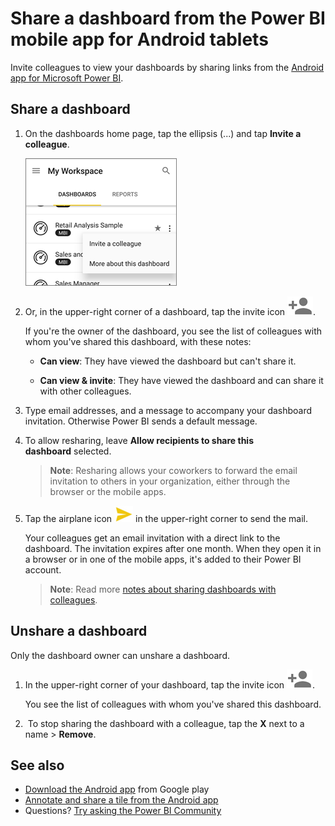 <properties 
   pageTitle="Share a dashboard from the Power BI app for Android tablets"
   description="Learn how to invite colleagues to view dashboards by sharing links from the Android app for Power BI."
   services="powerbi" 
   documentationCenter="" 
   authors="maggiesMSFT" 
   manager="erikre" 
   backup=""
   editor=""
   tags=""
   qualityFocus="no"
   qualityDate=""/>
 
<tags
   ms.service="powerbi"
   ms.devlang="NA"
   ms.topic="article"
   ms.tgt_pltfrm="NA"
   ms.workload="powerbi"
   ms.date="11/17/2016"
   ms.author="maggies"/>

# Share a dashboard from the Power BI mobile app for Android tablets

Invite colleagues to view your dashboards by sharing links from the [Android app for Microsoft Power BI](powerbi-mobile-android-tablet-app-get-started.md). 

## Share a dashboard

1.  On the dashboards home page, tap the ellipsis (...) and tap **Invite a colleague**.

    ![](media/powerbi-mobile-share-a-dashboard-from-the-android-tablet-app/power-bi-android-invite-dashboard-home.png)

2.  Or, in the upper-right corner of a dashboard, tap the invite icon ![](media/powerbi-mobile-share-a-dashboard-from-the-android-tablet-app/power-bi-android-invite-icon.png).

 
    If you're the owner of the dashboard, you see the list of colleagues with whom you've shared this dashboard, with these notes:

    -   **Can view**: They have viewed the dashboard but can't share it.

    -   **Can view & invite**: They have viewed the dashboard and can share it with other colleagues.

2.  Type email addresses, and a message to accompany your dashboard invitation. Otherwise Power BI sends a default message.

3.  To allow resharing, leave **Allow recipients to share this dashboard** selected.

    >**Note**:  Resharing allows your coworkers to forward the email invitation to others in your organization, either through the browser or the mobile apps.

4.  Tap the airplane icon ![](media/powerbi-mobile-share-a-dashboard-from-the-android-tablet-app/PBI_Andr_SendPlane.png) in the upper-right corner to send the mail.

    Your colleagues get an email invitation with a direct link to the dashboard. The invitation expires after one month. When they open it in a browser or in one of the mobile apps, it's added to their Power BI account.

    >**Note**: Read more [notes about sharing dashboards with colleagues](powerbi-service-share-unshare-dashboard.md#notes-about-sharing).

## Unshare a dashboard

Only the dashboard owner can unshare a dashboard.

1.  In the upper-right corner of your dashboard, tap the invite icon ![](media/powerbi-mobile-share-a-dashboard-from-the-android-tablet-app/power-bi-android-invite-icon.png). 

    You see the list of colleagues with whom you've shared this dashboard.

2.   To stop sharing the dashboard with a colleague, tap the **X** next to a name \> **Remove**.

## See also

- [Download the Android app](http://go.microsoft.com/fwlink/?LinkID=544867) from Google play
- [Annotate and share a tile from the Android app](powerbi-mobile-annotate-and-share-a-tile-from-the-android-tablet-app.md)
- Questions? [Try asking the Power BI Community](http://community.powerbi.com/)
